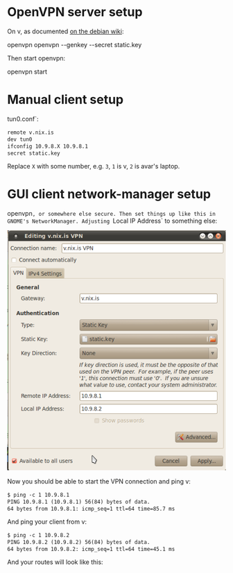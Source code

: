 # OpenVPN server setup

On v, as documented
[on the debian wiki](http://wiki.debian.org/HowTo/openvpn):

openvpn
    openvpn --genkey --secret static.key
    
Then start openvpn:

openvpn start
    
# Manual client setup

tun0.conf`:

    remote v.nix.is
    dev tun0
    ifconfig 10.9.8.X 10.9.8.1
    secret static.key
    
Replace `X` with some number, e.g. `3`, `1` is v, `2` is avar's
laptop.

# GUI client network-manager setup

openvpn`, or somewhere else
secure. Then set things up like this in GNOME's
NetworkManager. Adjusting `Local IP Address` to something else:

![OpenVPN setup with NetworkManager](v.nix.is-vpn-network-manager.png)

Now you should be able to start the VPN connection and ping v:

    $ ping -c 1 10.9.8.1
    PING 10.9.8.1 (10.9.8.1) 56(84) bytes of data.
    64 bytes from 10.9.8.1: icmp_seq=1 ttl=64 time=85.7 ms
    
And ping your client from v:
    
    $ ping -c 1 10.9.8.2
    PING 10.9.8.2 (10.9.8.2) 56(84) bytes of data.
    64 bytes from 10.9.8.2: icmp_seq=1 ttl=64 time=45.1 ms
    
And your routes will look like this:
    
